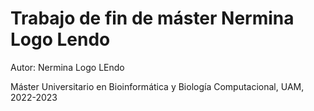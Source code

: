 # Trabajo de fin de máster Nermina Logo Lendo

Autor: Nermina Logo LEndo

Máster Universitario en Bioinformática y Biología Computacional, UAM, 2022-2023